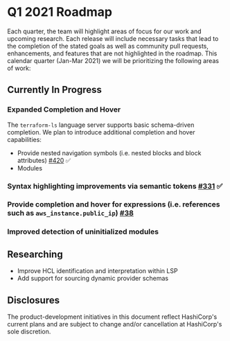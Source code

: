 # Q1 2021 Roadmap

Each quarter, the team will highlight areas of focus for our work and upcoming research.
Each release will include necessary tasks that lead to the completion of the stated goals as well as community pull requests, enhancements, and features that are not highlighted in the roadmap. This calendar quarter (Jan-Mar 2021) we will be prioritizing the following areas of work:

## Currently In Progress
### Expanded Completion and Hover
The `terraform-ls` language server supports basic schema-driven completion. We plan to introduce additional completion and hover capabilities:

- Provide nested navigation symbols (i.e. nested blocks and block attributes) [#420](https://github.com/hashicorp/terraform-ls/pull/420) :white_check_mark:
- Modules

### Syntax highlighting improvements via semantic tokens [#331](https://github.com/hashicorp/terraform-ls/pull/331) :white_check_mark:

### Provide completion and hover for expressions (i.e. references such as `aws_instance.public_ip`) [#38](https://github.com/hashicorp/terraform-ls/issues/38)

### Improved detection of uninitialized modules

## Researching
- Improve HCL identification and interpretation within LSP
- Add support for sourcing dynamic provider schemas

## Disclosures
The product-development initiatives in this document reflect HashiCorp's current plans and are subject to change and/or cancellation at HashiCorp's sole discretion.
